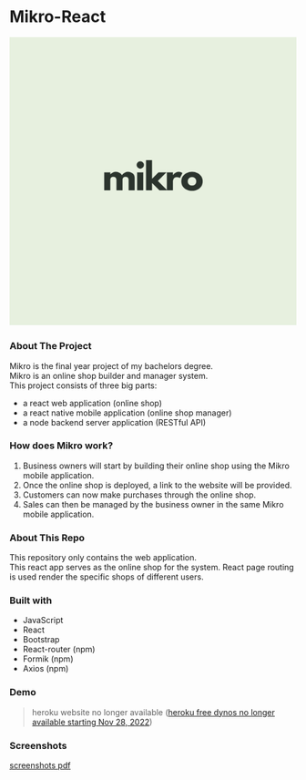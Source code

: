 # Mikro-React
![mikro logo](logo.PNG)
### About The Project
Mikro is the final year project of my bachelors degree. <br/>
Mikro is an online shop builder and manager system. <br/>
This project consists of three big parts: 
- a react web application (online shop)
- a react native mobile application (online shop manager)
- a node backend server application (RESTful API)
### How does Mikro work?
1. Business owners will start by building their online shop using the Mikro mobile application. 
2. Once the online shop is deployed, a link to the website will be provided.
3. Customers can now make purchases through the online shop.
4. Sales can then be managed by the business owner in the same Mikro mobile application.
### About This Repo
This repository only contains the web application. <br/>
This react app serves as the online shop for the system. React page routing is used render the specific shops of different users. 
### Built with
- JavaScript
- React
- Bootstrap
- React-router (npm)
- Formik (npm)
- Axios (npm)
### Demo
> heroku website no longer available ([heroku free dynos no longer available starting Nov 28, 2022](https://help.heroku.com/RSBRUH58/removal-of-heroku-free-product-plans-faq))
### Screenshots
[screenshots pdf](Screenshots.pdf)
